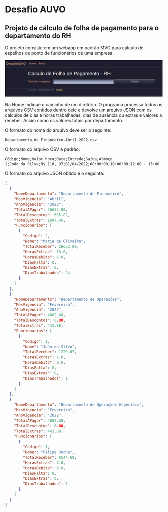 # Desafio AUVO

## Projeto de cálculo de folha de pagamento para o departamento do RH

O projeto consiste em um webapp em padrão MVC para cálculo de espelhos de ponto de funcionários de uma empresa.

![screen](images/home.png)

Na Home indique o caminho de um diretório. O programa processa todos os arquivos CSV contidos dentro dele e devolve um arquivo JSON com os cálculos de dias e horas trabalhadas, dias de ausência ou extras e valores a receber. Assim como os valores totais por departamento.

O formato do nome do arquivo deve ser o seguinte:

    Departamento de Financeiro-Abril-2022.csv

O formato do arquivo CSV é padrão:

    Código;Nome;Valor hora;Data;Entrada;Saída;Almoço
    1;João da Silva;R$ 110, 97;01/04/2022;08:00:00;18:00:00;12:00 - 13:00

O formato do arquivo JSON obtido é o seguinte:

```json
[
  {
    "NomeDepartamento": "Departamento de Financeiro",
    "MesVigencia": "Abril",
    "AnoVigencia": "2022",
    "TotalAPagar": 26632.80,
    "TotalDescontos": 665.82,
    "TotalExtras": 1997.46,
    "Funcionarios": [
      {
        "Codigo": 2,
        "Nome": "Maria de Oliveira",
        "TotalReceber": 26632.80,
        "HorasExtras": 18.0,
        "HorasDebito": 6.0,
        "DiasFalta": 0,
        "DiasExtras": 0,
        "DiasTrabalhados": 24
      }
    ]
  },
  {
    "NomeDepartamento": "Departamento de Operações",
    "MesVigencia": "Fevereiro",
    "AnoVigencia": "2022",
    "TotalAPagar": 4882.68,
    "TotalDescontos": 0.00,
    "TotalExtras": 443.88,
    "Funcionarios": [
      {
        "Codigo": 1,
        "Nome": "João da Silva",
        "TotalReceber": 1220.67,
        "HorasExtras": 1.0,
        "HorasDebito": 0.0,
        "DiasFalta": 0,
        "DiasExtras": 0,
        "DiasTrabalhados": 1
      }
    ]
  },
  {
    "NomeDepartamento": "Departamento de Operações Especiais",
    "MesVigencia": "Fevereiro",
    "AnoVigencia": "2022",
    "TotalAPagar": 4882.68,
    "TotalDescontos": 0.00,
    "TotalExtras": 443.88,
    "Funcionarios": [
      {
        "Codigo": 1,
        "Nome": "Felipe Rocha",
        "TotalReceber": 8544.69,
        "HorasExtras": 7.0,
        "HorasDebito": 0.0,
        "DiasFalta": 0,
        "DiasExtras": 0,
        "DiasTrabalhados": 7
      }
    ]
  }
]
```